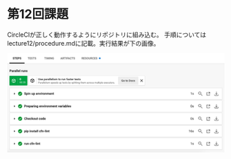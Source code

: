 # 第12回課題

CircleCIが正しく動作するようにリポジトリに組み込む。
手順についてはlecture12/procedure.mdに記載。実行結果が下の画像。

![picture 0](images/run-result.png)  


